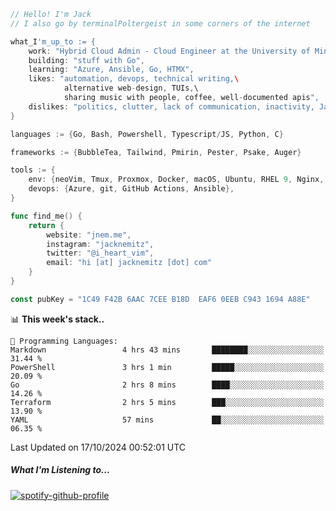 ```go
// Hello! I'm Jack
// I also go by terminalPoltergeist in some corners of the internet

what_I'm_up_to := {
    work: "Hybrid Cloud Admin - Cloud Engineer at the University of Minnesota",
    building: "stuff with Go",
    learning: "Azure, Ansible, Go, HTMX",
    likes: "automation, devops, technical writing,\
            alternative web-design, TUIs,\
            sharing music with people, coffee, well-documented apis",
    dislikes: "politics, clutter, lack of communication, inactivity, Java",
}

languages := {Go, Bash, Powershell, Typescript/JS, Python, C}

frameworks := {BubbleTea, Tailwind, Pmirin, Pester, Psake, Auger}

tools := {
    env: {neoVim, Tmux, Proxmox, Docker, macOS, Ubuntu, RHEL 9, Nginx, DigitalOcean, Cloudflare},
    devops: {Azure, git, GitHub Actions, Ansible},
}

func find_me() {
    return {
        website: "jnem.me",
        instagram: "jacknemitz",
        twitter: "@i_heart_vim",
        email: "hi [at] jacknemitz [dot] com"
    }
}

const pubKey = "1C49 F42B 6AAC 7CEE B18D  EAF6 0EEB C943 1694 A88E"
```

<!--START_SECTION:waka-->
📊 **This week's stack..** 

```text
💬 Programming Languages: 
Markdown                 4 hrs 43 mins       ████████░░░░░░░░░░░░░░░░░   31.44 % 
PowerShell               3 hrs 1 min         █████░░░░░░░░░░░░░░░░░░░░   20.09 % 
Go                       2 hrs 8 mins        ████░░░░░░░░░░░░░░░░░░░░░   14.26 % 
Terraform                2 hrs 5 mins        ███░░░░░░░░░░░░░░░░░░░░░░   13.90 % 
YAML                     57 mins             ██░░░░░░░░░░░░░░░░░░░░░░░   06.35 % 
```


 Last Updated on 17/10/2024 00:52:01 UTC
<!--END_SECTION:waka-->

##### What I'm Listening to...

[![spotify-github-profile](https://jnem.me/listening-item?maxAge=2592000)](https://jnem.me/listening)
